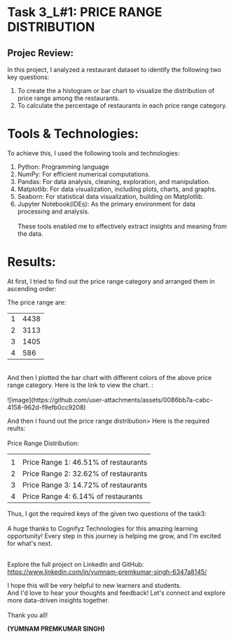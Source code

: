 <html>
  <body>
    
  <h1> Task 3_L#1: PRICE RANGE DISTRIBUTION</h1>
    
  <h2>Projec Review: </h2>
In this project, I analyzed a restaurant dataset to identify the following two key questions:

1. To create the a histogram or bar chart to visualize the distribution of price range among the restaurants.<br> 
2. To calculate the percentage of restaurants in each price range category.

<h1>Tools & Technologies:</h1>

To achieve this, I used the following tools and technologies:

1. Python: Programming language
2. NumPy: For efficient numerical computations.
3. Pandas: For data analysis, cleaning, exploration, and manipulation.
4. Matplotlib: For data visualization, including plots, charts, and graphs.
5. Seaborn: For statistical data visualization, building on Matplotlib.
6. Jupyter Notebook(IDEs): As the primary environment for data processing and analysis.<br><br>
These tools enabled me to effectively extract insights and meaning from the data.</p>

<h1>Results:</h1>
<p> At first, I tried to find out the price range category and arranged them in ascending order: <br>
  <p>The price range are:</p>
  <table>
    <tbody>
      <tr><td>1</td><td>4438</td></tr>
       <tr><td>2</td><td>3113</td></tr>
        <tr><td>3</td><td>1405</td></tr>
         <tr><td>4</td><td>586</td></tr>  
    </tbody>
  </table>
<br>
And then I plotted the bar chart with different colors of the above price range category. Here is the link to view the chart. :<br><br>![image](https://github.com/user-attachments/assets/0086bb7a-cabc-4158-962d-f9efb0cc9208)

  And then I found out the price range distribution> Here is the required reults:<br><br>
  Price Range Distribution:<br>
  <table>
    <tbody> <tr><td></td><td></td></tr>
      <tr><td>1</td><td>Price Range 1: 46.51% of restaurants</td></tr>
       <tr><td>2</td><td>Price Range 2: 32.62% of restaurants </tr>
        <tr><td>3</td><td>Price Range 3: 14.72% of restaurants</td></td></tr>
         <tr><td>4</td><td>Price Range 4: 6.14% of restaurants </td></tr> 
    </tbody>
  </table>
<br<<br>
Thus, I got the required keys of the given two questions of the task3:<br><br> 
A huge thanks to Cognifyz Technologies for this amazing learning opportunity! Every step in this journey is helping me grow, and I'm excited for what's next.<br><br>

Explore the full project on LinkedIn and GitHub:<br>
https://www.linkedin.com/in/yumnam-premkumar-singh-6347a8145/<br>

<p>I hope this will be very helpful to new learners and students. <br>
And I'd love to hear your thoughts and feedback!
Let's connect and explore more data-driven insights together. <br><br>
Thank you all!

  <b>(YUMNAM PREMKUMAR SINGH)</b>
</p>
</body>
</html>
